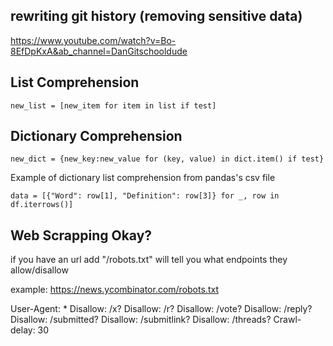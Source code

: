 ## rewriting git history (removing sensitive data)
https://www.youtube.com/watch?v=Bo-8EfDpKxA&ab_channel=DanGitschooldude

## List Comprehension
`new_list = [new_item for item in list if test]`

## Dictionary Comprehension
`new_dict = {new_key:new_value for (key, value) in dict.item() if test}`

Example of dictionary list comprehension from pandas's csv file

`data = [{"Word": row[1], "Definition": row[3]} for _, row in df.iterrows()]`

## Web Scrapping Okay?
if you have an url add "/robots.txt" will tell you what endpoints they allow/disallow

example: https://news.ycombinator.com/robots.txt

User-Agent: *
Disallow: /x?
Disallow: /r?
Disallow: /vote?
Disallow: /reply?
Disallow: /submitted?
Disallow: /submitlink?
Disallow: /threads?
Crawl-delay: 30